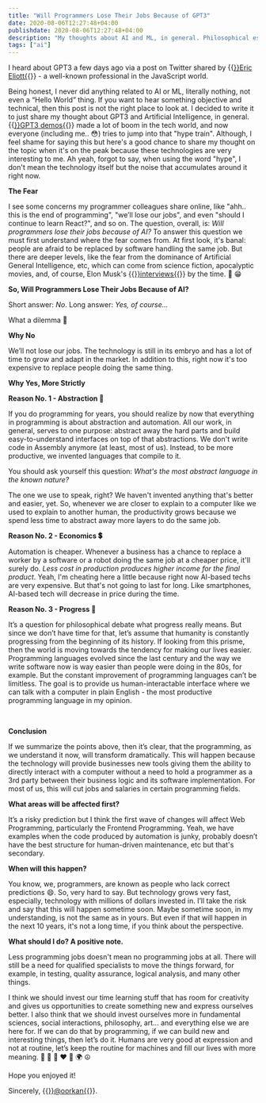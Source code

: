 ```yaml
---
title: "Will Programmers Lose Their Jobs Because of GPT3"
date: 2020-08-06T12:27:48+04:00
publishdate: 2020-08-06T12:27:48+04:00
description: "My thoughts about AI and ML, in general. Philosophical essay about how new technologies will affect the world of software development, programming jobs, and salaries."
tags: ["ai"]
---
```


I heard about GPT3 a few days ago via а post on Twitter shared by {{<a href="https://twitter.com/_ericelliott" target="_blank" rel="noopener noreferrer">}}Eric Eliott{{</a>}} - a well-known professional in the JavaScript world.

Being honest, I never did anything related to AI or ML, literally nothing, not even a “Hello World” thing. If you want to hear something objective and technical, then this post is not the right place to look at. I decided to write it to just share my thought about GPT3 and Artificial Intelligence, in general. {{<a href="https://youtu.be/8psgEDhT1MM?t=74" target="_blank" rel="noopener noreferrer">}}GPT3 demos{{</a>}} made a lot of boom in the tech world, and now everyone (including me.. 😳) tries to jump into that "hype train".&nbsp;Although, I feel shame for saying this but here's a good chance to share my thought on the topic when it's on the peak because these technologies are very interesting to me. Ah yeah, forgot to say, when using the word "hype", I don't mean the technology itself but the noise that accumulates around it right now.

**The Fear**

I see some concerns my programmer colleagues share online, like "ahh.. this is the end of programming", "we’ll lose our jobs", and even "should I continue to learn React?", and so on. The question, overall, is: *Will programmers lose their jobs because of AI?* To answer this question we must first understand where the fear comes from. At first look, it's banal: people are afraid to be replaced by software handling the same job. But there are deeper levels, like the fear from the dominance of Artificial General Intelligence, etc, which can come from science fiction, apocalyptic movies, and, of course, Elon Musk's {{<a href="https://youtu.be/US95slMMQis?t=100" target="_blank" rel="noopener noreferrer">}}interviews{{</a>}} by the time. 🤫 😁

**So, Will Programmers Lose Their Jobs Because of AI?**

Short answer: *No*. Long answer: *Yes, of course...*

What a dilemma 🤔

**Why No**

We’ll not lose our jobs. The technology is still in its embryo and has a lot of time to grow and adapt in the market. In addition to this, right now it's too expensive to replace people doing the same thing.

**Why Yes, More Strictly**

**Reason No. 1 - Abstraction 🧵**

If you do programming for years, you should realize by now that everything in programming is about abstraction and automation. All our work, in general, serves to one purpose: abstract away the hard parts and build easy-to-understand interfaces on top of that abstractions. We don't write code in Assembly anymore (at least, most of us). Instead, to be more productive, we invented languages that compile to it.

You should ask yourself this question: *What's the most abstract language in the known nature?* 

The one we use to speak, right? We haven't invented anything that's better and easier, yet. So, whenever we are closer to explain to a computer like we used to explain to another human, the productivity grows because we spend less time to abstract away more layers to do the same job.

**Reason No. 2 - Economics 💲**

Automation is cheaper. Whenever a business has a chance to replace a worker by a software or a robot doing the same job at a cheaper price, it'll surely do. *Less cost in production produces higher income for the final product*. Yeah, I'm cheating here a little because right now AI-based techs are very expensive. But that's not going to last for long. Like smartphones, AI-based tech will decrease in price during the time.

**Reason No. 3 - Progress 🚀**

It’s a question for philosophical debate what progress really means. But since we don’t have time for that, let’s assume that humanity is constantly progressing from the beginning of its history. If looking from this prisme, then the world is moving towards the tendency for making our lives easier. Programming languages evolved since the last century and the way we write software now is way easier than people were doing in the 80s, for example. But the constant improvement of programming languages can’t be limitless. The goal is to provide us human-interactable interface where we can talk with a computer in plain English - the most productive programming language in my opinion.

&nbsp;

**Conclusion**

If we summarize the points above, then it’s clear, that the programming, as we understand it now, will transform dramatically. This will happen because the technology will provide businesses new tools giving them the ability to directly interact with a computer without a need to hold a programmer as a 3rd party between their business logic and its software implementation. For most of us, this will cut jobs and salaries in certain programming fields.

**What areas will be affected first?**

It’s a risky prediction but I think the first wave of changes will affect Web Programming, particularly the Frontend Programming. Yeah, we have examples when the code produced by automation is junky, probably doesn’t have the best structure for human-driven maintenance, etc but that's secondary. 

**When will this happen?**

You know, we, programmers, are known as people who lack correct predictions 😄. So, very hard to say. But technology grows very fast, especially, technology with millions of dollars invested in. I’ll take the risk and say that this will happen sometime soon. Maybe sometime soon, in my understanding, is not the same as in yours. But even if that will happen in the next 10 years, it's not a long time, if you think about the perspective.

**What should I do? A positive note.**

Less programming jobs doesn't mean no programming jobs at all. There will still be a need for qualified specialists to move the things forward, for example, in testing, quality assurance, logical analysis, and many other things.

I think we should invest our time learning stuff that has room for creativity and gives us opportunities to create something new and express ourselves better. I also think that we should invest ourselves more in fundamental sciences, social interactions, philosophy, art… and everything else we are here for. If we can do that by programming, if we can build new and interesting things, then let’s do it. Humans are very good at expression and not at routine, let’s keep the routine for machines and fill our lives with more meaning. 📐 🔭 🚀 ❤️ 🌱 🌍 ☮️

Hope you enjoyed it!

Sincerely, {{<a href="https://twitter.com/qishmirian" target="_blank" rel="noopener noreferrer">}}@oorkan{{</a>}}.